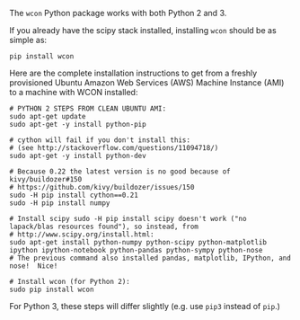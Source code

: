 The `wcon` Python package works with both Python 2 and 3.

If you already have the scipy stack installed, installing `wcon` should be as simple as:

```
pip install wcon
```

Here are the complete installation instructions to get from a freshly provisioned Ubuntu Amazon Web Services (AWS) Machine Instance (AMI) to a machine with WCON installed:

```
# PYTHON 2 STEPS FROM CLEAN UBUNTU AMI:
sudo apt-get update
sudo apt-get -y install python-pip

# cython will fail if you don't install this:
# (see http://stackoverflow.com/questions/11094718/)
sudo apt-get -y install python-dev

# Because 0.22 the latest version is no good because of kivy/buildozer#150
# https://github.com/kivy/buildozer/issues/150
sudo -H pip install cython==0.21
sudo -H pip install numpy

# Install scipy sudo -H pip install scipy doesn't work ("no lapack/blas resources found"), so instead, from 
# http://www.scipy.org/install.html:
sudo apt-get install python-numpy python-scipy python-matplotlib ipython ipython-notebook python-pandas python-sympy python-nose
# The previous command also installed pandas, matplotlib, IPython, and nose!  Nice!

# Install wcon (for Python 2):
sudo pip install wcon
```

For Python 3, these steps will differ slightly (e.g. use `pip3` instead of `pip`.)
